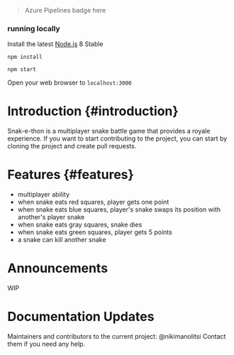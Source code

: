 
> Azure Pipelines badge here

### running locally

Install the latest [Node.js](http://nodejs.org) 8 Stable

`npm install`

`npm start`

Open your web browser to `localhost:3000`

# Introduction {#introduction}

Snak-e-thon is a multiplayer snake battle game that provides a royale experience.
If you want to start contributing to the project, you can start by cloning the project and create pull requests.

# Features {#features}

* multiplayer ability
* when snake eats red squares, player gets one point
* when snake eats blue squares, player's snake swaps its position with another's player snake
* when snake eats gray squares, snake dies 
* when snake eats green squares, player gets 5 points
* a snake can kill another snake

# Announcements

WIP

# Documentation Updates

Maintainers and contributors to the current project: @nikimanolitsi
Contact them if you need any help.
